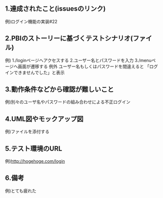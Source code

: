 ## 1.達成されたこと(issuesのリンク)
例)ログイン機能の実装#22
## 2.PBIのストーリーに基づくテストシナリオ(ファイル)
例)
1./loginページへアクセスする
2.ユーザー名とパスワードを入力
3./menuページへ画面が遷移する
例外
ユーザー名もしくはパスワードを間違えると
「ログインできませんでした」と表示

## 3.動作条件などから確認が難しいこと
例)別々のユーザ名やパスワードの組み合わせによる不正ログイン
## 4.UML図やモックアップ図
例)ファイルを添付する
## 5.テスト環境のURL
例)http://hogehoge.com/login
## 6.備考
例)とても疲れた
